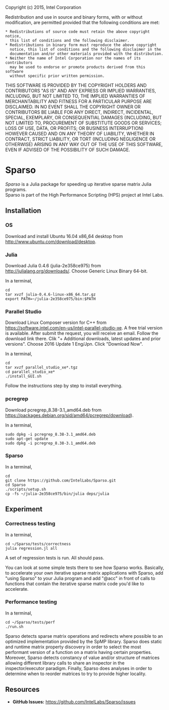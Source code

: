 Copyright (c) 2015, Intel Corporation

Redistribution and use in source and binary forms, with or without
modification, are permitted provided that the following conditions are met:

    * Redistributions of source code must retain the above copyright notice,
      this list of conditions and the following disclaimer.
    * Redistributions in binary form must reproduce the above copyright
      notice, this list of conditions and the following disclaimer in the
      documentation and/or other materials provided with the distribution.
    * Neither the name of Intel Corporation nor the names of its contributors
      may be used to endorse or promote products derived from this software
      without specific prior written permission.

THIS SOFTWARE IS PROVIDED BY THE COPYRIGHT HOLDERS AND CONTRIBUTORS "AS IS"
AND ANY EXPRESS OR IMPLIED WARRANTIES, INCLUDING, BUT NOT LIMITED TO, THE
IMPLIED WARRANTIES OF MERCHANTABILITY AND FITNESS FOR A PARTICULAR PURPOSE ARE
DISCLAIMED. IN NO EVENT SHALL THE COPYRIGHT OWNER OR CONTRIBUTORS BE LIABLE
FOR ANY DIRECT, INDIRECT, INCIDENTAL, SPECIAL, EXEMPLARY, OR CONSEQUENTIAL
DAMAGES (INCLUDING, BUT NOT LIMITED TO, PROCUREMENT OF SUBSTITUTE GOODS OR
SERVICES; LOSS OF USE, DATA, OR PROFITS; OR BUSINESS INTERRUPTION) HOWEVER
CAUSED AND ON ANY THEORY OF LIABILITY, WHETHER IN CONTRACT, STRICT LIABILITY,
OR TORT (INCLUDING NEGLIGENCE OR OTHERWISE) ARISING IN ANY WAY OUT OF THE USE
OF THIS SOFTWARE, EVEN IF ADVISED OF THE POSSIBILITY OF SUCH DAMAGE.

# Sparso
*Sparso* is a Julia package for speeding up iterative sparse matrix Julia programs.  
Sparso is part of the High Performance Scripting (HPS) project at Intel Labs.

## Installation

### OS

Download and install Ubuntu 16.04 x86_64 desktop  from http://www.ubuntu.com/download/desktop. 

### Julia 

Download Julia 0.4.6 (julia-2e358ce975) from http://julialang.org/downloads/. Choose Generic Linux Binary 64-bit.

In a terminal, 

	cd
    tar xvzf julia-0.4.6-linux-x86_64.tar.gz
    export PATH=~/julia-2e358ce975/bin:$PATH

### Parallel Studio

Download Linux Composer version for C++ from https://software.intel.com/en-us/intel-parallel-studio-xe. A free trial version is available. After submit the request, you will receive an email. Follow the download link there. Clik "+ Additional downloads, latest updates and prior versions". Choose 2016 Update 1 Eng/Jpn. Click "Download Now".

In a terminal, 
	
	cd
	tar xvzf parallel_studio_xe*.tgz
	cd parallel_studio_xe*
	./install_GUI.sh

Follow the instructions step by step to install everything.

###  pcregrep

Download pcregrep_8.38-3.1_amd64.deb from https://packages.debian.org/sid/amd64/pcregrep/download).

In a terminal, 

	sudo dpkg -i pcregrep_8.38-3.1_amd64.deb
	sudo apt-get update
	sudo dpkg -i pcregrep_8.38-3.1_amd64.deb	

### Sparso

In a terminal,

	cd
	git clone https://github.com/IntelLabs/Sparso.git
	cd Sparso
	./scripts/setup.sh
	cp -fs ~/julia-2e358ce975/bin/julia deps/julia
	
## Experiment

### Correctness testing

In a terminal,
	
	cd ~/Sparso/tests/correctness
	julia regression.jl all

A set of regression tests is run. All should pass. 

You can look at some simple tests there to see how Sparso works. Basically,
to accelerate your own iterative sparse matrix applications with Sparso,
add "using Sparso" to your Julia program and add "@acc" in front of calls to functions
that contain the iterative sparse matrix code you'd like to accelerate.


### Performance testing

In a terminal,
	
	cd ~/Sparso/tests/perf
	./run.sh

Sparso detects sparse matrix operations and redirects where possible to an optimized 
implementation provided by the SpMP library.  Sparso does static and runtime matrix
property discovery in order to select the most performant version of a function on
a matrix having certain properties.  Moreover, Sparso detects constancy of value
and/or structure of matrices allowing different library calls to share an inspector
in the inspector/executor paradigm.  Finally, Sparso does analyses in order to 
determine when to reorder matrices to try to provide higher locality.


## Resources

- **GitHub Issues:** <https://github.com/IntelLabs/Sparso/issues>
